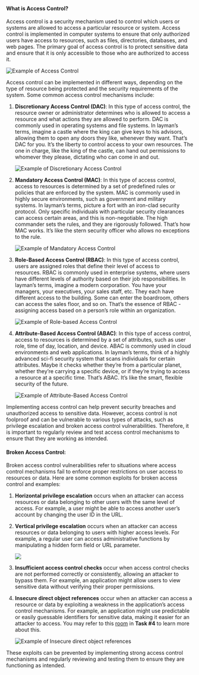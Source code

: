 #### What is Access Control?

Access control is a security mechanism used to control which users or systems are allowed to access a particular resource or system. Access control is implemented in computer systems to ensure that only authorized users have access to resources, such as files, directories, databases, and web pages. The primary goal of access control is to protect sensitive data and ensure that it is only accessible to those who are authorized to access it.

![Example of Access Control](https://tryhackme-images.s3.amazonaws.com/user-uploads/645b19f5d5848d004ab9c9e2/room-content/c0163e47202f8fb14d0d9bf407fb65df.png)

Access control can be implemented in different ways, depending on the type of resource being protected and the security requirements of the system. Some common access control mechanisms include:

1. **Discretionary Access Control (DAC)**: In this type of access control, the resource owner or administrator determines who is allowed to access a resource and what actions they are allowed to perform. DAC is commonly used in operating systems and file systems. In layman’s terms, imagine a castle where the king can give keys to his advisors, allowing them to open any doors they like, whenever they want. That’s DAC for you. It’s the liberty to control access to your own resources. The one in charge, like the king of the castle, can hand out permissions to whomever they please, dictating who can come in and out.
    
    ![Example of Discretionary Access Control](https://tryhackme-images.s3.amazonaws.com/user-uploads/645b19f5d5848d004ab9c9e2/room-content/fda89930eb8e0fe0be0bc2b0050df2bb.png)
    
2. **Mandatory Access Control (MAC)**: In this type of access control, access to resources is determined by a set of predefined rules or policies that are enforced by the system. MAC is commonly used in highly secure environments, such as government and military systems. In layman’s terms, picture a fort with an iron-clad security protocol. Only specific individuals with particular security clearances can access certain areas, and this is non-negotiable. The high commander sets the rules, and they are rigorously followed. That’s how MAC works. It’s like the stern security officer who allows no exceptions to the rule.
    
    ![Example of Mandatory Access Control](https://tryhackme-images.s3.amazonaws.com/user-uploads/645b19f5d5848d004ab9c9e2/room-content/680f5f2a359b86e88a01f75509b48976.png)
    
3. **Role-Based Access Control (RBAC)**: In this type of access control, users are assigned roles that define their level of access to resources. RBAC is commonly used in enterprise systems, where users have different levels of authority based on their job responsibilities. In layman’s terms, imagine a modern corporation. You have your managers, your executives, your sales staff, etc. They each have different access to the building. Some can enter the boardroom, others can access the sales floor, and so on. That’s the essence of RBAC - assigning access based on a person’s role within an organization.
    
    ![Example of Role-based Access Control](https://tryhackme-images.s3.amazonaws.com/user-uploads/645b19f5d5848d004ab9c9e2/room-content/951b891b22025b3a67b2675361b23415.png)
    
4. **Attribute-Based Access Control (ABAC)**: In this type of access control, access to resources is determined by a set of attributes, such as user role, time of day, location, and device. ABAC is commonly used in cloud environments and web applications. In layman’s terms, think of a highly advanced sci-fi security system that scans individuals for certain attributes. Maybe it checks whether they’re from a particular planet, whether they’re carrying a specific device, or if they’re trying to access a resource at a specific time. That’s ABAC. It’s like the smart, flexible security of the future.
    
    ![Example of Attribute-Based Access Control](https://tryhackme-images.s3.amazonaws.com/user-uploads/645b19f5d5848d004ab9c9e2/room-content/0057e9b8b5ea7f0e1bed9c33f586163b.png)
    

Implementing access control can help prevent security breaches and unauthorized access to sensitive data. However, access control is not foolproof and can be vulnerable to various types of attacks, such as privilege escalation and broken access control vulnerabilities. Therefore, it is important to regularly review and test access control mechanisms to ensure that they are working as intended.

#### Broken Access Control:

Broken access control vulnerabilities refer to situations where access control mechanisms fail to enforce proper restrictions on user access to resources or data. Here are some common exploits for broken access control and examples:

1. **Horizontal privilege escalation** occurs when an attacker can access resources or data belonging to other users with the same level of access. For example, a user might be able to access another user’s account by changing the user ID in the URL.
    
2. **Vertical privilege escalation** occurs when an attacker can access resources or data belonging to users with higher access levels. For example, a regular user can access administrative functions by manipulating a hidden form field or URL parameter.
    
    ![](https://tryhackme-images.s3.amazonaws.com/user-uploads/645b19f5d5848d004ab9c9e2/room-content/fa3bb36f2fde2bd29aa290ff2610428d.png)  
    
3. **Insufficient access control checks** occur when access control checks are not performed correctly or consistently, allowing an attacker to bypass them. For example, an application might allow users to view sensitive data without verifying their proper permissions.
    
4. **Insecure direct object references** occur when an attacker can access a resource or data by exploiting a weakness in the application’s access control mechanisms. For example, an application might use predictable or easily guessable identifiers for sensitive data, making it easier for an attacker to access. You may refer to this [room](https://tryhackme.com/room/owasptop102021) in **Task #4** to learn more about this.
    
    ![Example of Insecure direct object references](https://tryhackme-images.s3.amazonaws.com/user-uploads/645b19f5d5848d004ab9c9e2/room-content/55df42c444edbd2a24f7973b5792b769.png)
    

These exploits can be prevented by implementing strong access control mechanisms and regularly reviewing and testing them to ensure they are functioning as intended.